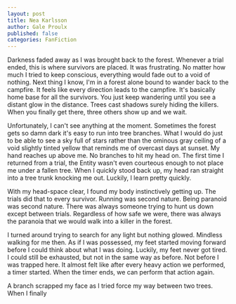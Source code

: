 ```yaml
---
layout: post
title: Nea Karlsson
author: Gale Proulx
published: false
categories: FanFiction
---
```


Darkness faded away as I was brought back to the forest. Whenever a trial ended, this is where survivors are placed. It was frustrating. No matter how much I tried to keep conscious, everything would fade out to a void of nothing. Next thing I know, I'm in a forest alone bound to wander back to the campfire. It feels like every direction leads to the campfire. It's basically home base for all the survivors. You just keep wandering until you see a distant glow in the distance. Trees cast shadows surely hiding the killers. When you finally get there, three others show up and we wait.

Unfortunately, I can't see anything at the moment. Sometimes the forest gets so damn dark it's easy to run into tree branches. What I would do just to be able to see a sky full of stars rather than the ominous gray ceiling of a void slightly tinted yellow that reminds me of overcast days at sunset. My hand reaches up above me. No branches to hit my head on. The first time I returned from a trial, the Entity wasn't even courteous enough to not place me under a fallen tree. When I quickly stood back up, my head ran straight into a tree trunk knocking me out. Luckily, I learn pretty quickly.

With my head-space clear, I found my body instinctively getting up. The trials did that to every survivor. Running was second nature. Being paranoid was second nature. There was always someone trying to hunt us down except between trials. Regardless of how safe we were, there was always the paranoia that we would walk into a killer in the forest.

I turned around trying to search for any light but nothing glowed. Mindless walking for me then. As if I was possessed, my feet started moving forward before I could think about what I was doing. Luckily, my feet never got tired. I could still be exhausted, but not in the same way as before. Not before I was trapped here. It almost felt like after every heavy action we performed, a timer started. When the timer ends, we can perform that action again.

A branch scrapped my face as I tried force my way between two trees. When I finally
